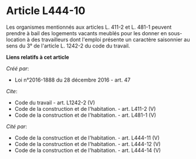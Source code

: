 # Article L444-10

Les organismes mentionnés aux articles L. 411-2 et L. 481-1 peuvent prendre à bail des logements vacants meublés pour les
donner en sous-location à des travailleurs dont l'emploi présente un caractère saisonnier au sens du 3° de l'article L.
1242-2 du code du travail.

**Liens relatifs à cet article**

_Créé par_:

  - Loi n°2016-1888 du 28 décembre 2016 - art. 47

_Cite_:

  - Code du travail - art. L1242-2 (V)
  - Code de la construction et de l'habitation. - art. L411-2 (V)
  - Code de la construction et de l'habitation. - art. L481-1 (V)

_Cité par_:

  - Code de la construction et de l'habitation. - art. L444-11 (V)
  - Code de la construction et de l'habitation. - art. L444-12 (V)
  - Code de la construction et de l'habitation. - art. L444-14 (V)
